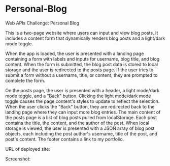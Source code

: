 # Personal-Blog
Web APIs Challenge: Personal Blog

This is a two-page website where users can input and view blog posts. It includes a content form that dynamically renders blog posts and a light/dark mode toggle. 

When the app is loaded, the user is presented with a landing page containing a form with labels and inputs for username, blog title, and blog content. When the form is submitted, the blog post data is stored to local storage and the user is redirected to the posts page. If the user tries to submit a form without a username, title, or content, they are prompted to complete the form.

On the posts page, the user is presented with a header, a light mode/dark mode toggle, and a "Back" button. Clicking the light mode/dark mode toggle causes the page content's styles to update to reflect the selection. When the user clicks the "Back" button, they are redirected back to the landing page where they can input more blog entries. The main content of the posts page is a list of blog posts pulled from localStorage. Each post contains the title, the content, and the author of the post. When local storage is viewed, the user is presented with a JSON array of blog post objects, each including the post author's username, title of the post, and post's content. The footer contains a link to my portfolio.

URL of deployed site:

Screenshot: